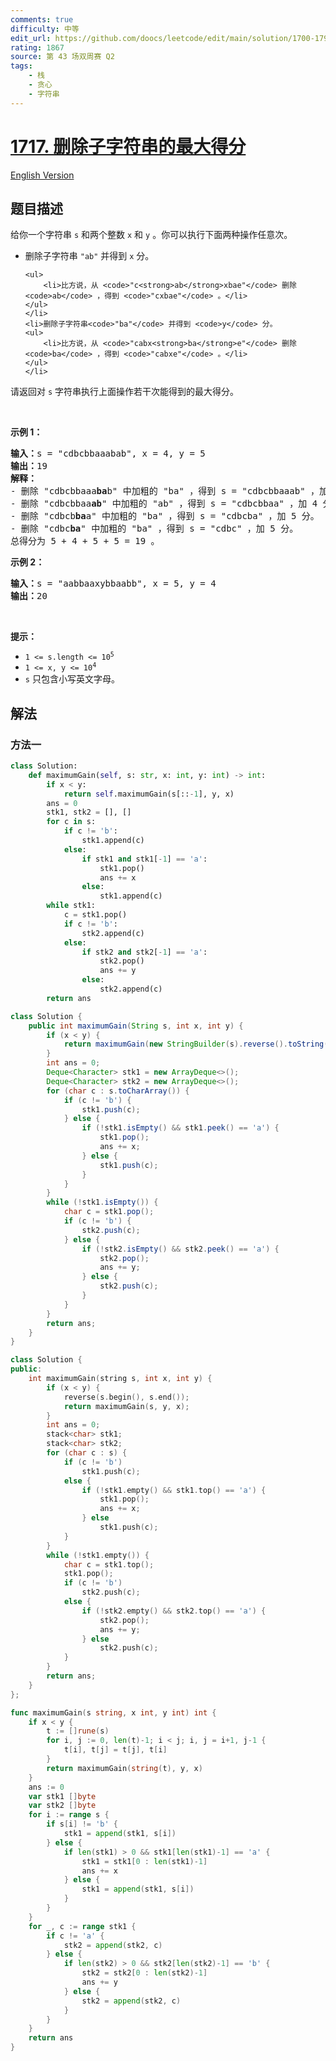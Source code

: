 ```yaml
---
comments: true
difficulty: 中等
edit_url: https://github.com/doocs/leetcode/edit/main/solution/1700-1799/1717.Maximum%20Score%20From%20Removing%20Substrings/README.md
rating: 1867
source: 第 43 场双周赛 Q2
tags:
    - 栈
    - 贪心
    - 字符串
---
```


# [1717. 删除子字符串的最大得分](https://leetcode.cn/problems/maximum-score-from-removing-substrings)

[English Version](/solution/1700-1799/1717.Maximum%20Score%20From%20Removing%20Substrings/README_EN.md)

## 题目描述

<!-- 这里写题目描述 -->

<p>给你一个字符串 <code>s</code> 和两个整数 <code>x</code> 和 <code>y</code> 。你可以执行下面两种操作任意次。</p>

<ul>
	<li>删除子字符串 <code>"ab"</code> 并得到 <code>x</code> 分。

    <ul>
    	<li>比方说，从 <code>"c<strong>ab</strong>xbae"</code> 删除 <code>ab</code> ，得到 <code>"cxbae"</code> 。</li>
    </ul>
    </li>
    <li>删除子字符串<code>"ba"</code> 并得到 <code>y</code> 分。
    <ul>
    	<li>比方说，从 <code>"cabx<strong>ba</strong>e"</code> 删除 <code>ba</code> ，得到 <code>"cabxe"</code> 。</li>
    </ul>
    </li>

</ul>

<p>请返回对 <code>s</code> 字符串执行上面操作若干次能得到的最大得分。</p>

<p> </p>

<p><strong>示例 1：</strong></p>

<pre><b>输入：</b>s = "cdbcbbaaabab", x = 4, y = 5
<b>输出：</b>19
<strong>解释：</strong>
- 删除 "cdbcbbaaa<strong>ba</strong>b" 中加粗的 "ba" ，得到 s = "cdbcbbaaab" ，加 5 分。
- 删除 "cdbcbbaa<strong>ab</strong>" 中加粗的 "ab" ，得到 s = "cdbcbbaa" ，加 4 分。
- 删除 "cdbcb<strong>ba</strong>a" 中加粗的 "ba" ，得到 s = "cdbcba" ，加 5 分。
- 删除 "cdbc<strong>ba</strong>" 中加粗的 "ba" ，得到 s = "cdbc" ，加 5 分。
总得分为 5 + 4 + 5 + 5 = 19 。</pre>

<p><strong>示例 2：</strong></p>

<pre><b>输入：</b>s = "aabbaaxybbaabb", x = 5, y = 4
<b>输出：</b>20
</pre>

<p> </p>

<p><strong>提示：</strong></p>

<ul>
	<li><code>1 &lt;= s.length &lt;= 10<sup>5</sup></code></li>
	<li><code>1 &lt;= x, y &lt;= 10<sup>4</sup></code></li>
	<li><code>s</code> 只包含小写英文字母。</li>
</ul>

## 解法

### 方法一

<!-- tabs:start -->

```python
class Solution:
    def maximumGain(self, s: str, x: int, y: int) -> int:
        if x < y:
            return self.maximumGain(s[::-1], y, x)
        ans = 0
        stk1, stk2 = [], []
        for c in s:
            if c != 'b':
                stk1.append(c)
            else:
                if stk1 and stk1[-1] == 'a':
                    stk1.pop()
                    ans += x
                else:
                    stk1.append(c)
        while stk1:
            c = stk1.pop()
            if c != 'b':
                stk2.append(c)
            else:
                if stk2 and stk2[-1] == 'a':
                    stk2.pop()
                    ans += y
                else:
                    stk2.append(c)
        return ans
```

```java
class Solution {
    public int maximumGain(String s, int x, int y) {
        if (x < y) {
            return maximumGain(new StringBuilder(s).reverse().toString(), y, x);
        }
        int ans = 0;
        Deque<Character> stk1 = new ArrayDeque<>();
        Deque<Character> stk2 = new ArrayDeque<>();
        for (char c : s.toCharArray()) {
            if (c != 'b') {
                stk1.push(c);
            } else {
                if (!stk1.isEmpty() && stk1.peek() == 'a') {
                    stk1.pop();
                    ans += x;
                } else {
                    stk1.push(c);
                }
            }
        }
        while (!stk1.isEmpty()) {
            char c = stk1.pop();
            if (c != 'b') {
                stk2.push(c);
            } else {
                if (!stk2.isEmpty() && stk2.peek() == 'a') {
                    stk2.pop();
                    ans += y;
                } else {
                    stk2.push(c);
                }
            }
        }
        return ans;
    }
}
```

```cpp
class Solution {
public:
    int maximumGain(string s, int x, int y) {
        if (x < y) {
            reverse(s.begin(), s.end());
            return maximumGain(s, y, x);
        }
        int ans = 0;
        stack<char> stk1;
        stack<char> stk2;
        for (char c : s) {
            if (c != 'b')
                stk1.push(c);
            else {
                if (!stk1.empty() && stk1.top() == 'a') {
                    stk1.pop();
                    ans += x;
                } else
                    stk1.push(c);
            }
        }
        while (!stk1.empty()) {
            char c = stk1.top();
            stk1.pop();
            if (c != 'b')
                stk2.push(c);
            else {
                if (!stk2.empty() && stk2.top() == 'a') {
                    stk2.pop();
                    ans += y;
                } else
                    stk2.push(c);
            }
        }
        return ans;
    }
};
```

```go
func maximumGain(s string, x int, y int) int {
	if x < y {
		t := []rune(s)
		for i, j := 0, len(t)-1; i < j; i, j = i+1, j-1 {
			t[i], t[j] = t[j], t[i]
		}
		return maximumGain(string(t), y, x)
	}
	ans := 0
	var stk1 []byte
	var stk2 []byte
	for i := range s {
		if s[i] != 'b' {
			stk1 = append(stk1, s[i])
		} else {
			if len(stk1) > 0 && stk1[len(stk1)-1] == 'a' {
				stk1 = stk1[0 : len(stk1)-1]
				ans += x
			} else {
				stk1 = append(stk1, s[i])
			}
		}
	}
	for _, c := range stk1 {
		if c != 'a' {
			stk2 = append(stk2, c)
		} else {
			if len(stk2) > 0 && stk2[len(stk2)-1] == 'b' {
				stk2 = stk2[0 : len(stk2)-1]
				ans += y
			} else {
				stk2 = append(stk2, c)
			}
		}
	}
	return ans
}
```

<!-- tabs:end -->

<!-- end -->
